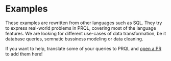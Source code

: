 # Examples

These examples are rewritten from other languages such as SQL. They try to express real-world problems in PRQL, covering most of the language features. We are looking for different use-cases of data transformation, be it database queries, semnatic bussiness modeling or data cleaning. 

If you want to help, translate some of your queries to PRQL and [open a PR](https://github.com/prql/prql/pulls) to add them here!

<!-- TODO: toc -->